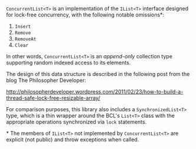 `ConcurrentList<T>` is an implementation of the `IList<T>` interface designed for lock-free concurrency, with the following notable omissions\*:

1. `Insert`
2. `Remove`
3. `RemoveAt`
4. `Clear`

In other words, `ConcurrentList<T>` is an *append-only* collection type supporting random indexed access to its elements.

The design of this data structure is described in the following post from the blog The Philosopher Developer:

http://philosopherdeveloper.wordpress.com/2011/02/23/how-to-build-a-thread-safe-lock-free-resizable-array/

For comparison purposes, this library also includes a `SynchronizedList<T>` type, which is a thin wrapper around the BCL's `List<T>` class with the appropriate operations synchronized via `lock` statements.

\* The members of `IList<T>` not implemented by `ConcurrentList<T>` are explicit (not public) and throw exceptions when called.